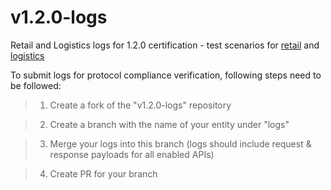 # v1.2.0-logs
Retail and Logistics logs for 1.2.0 certification - test scenarios for [retail](https://docs.google.com/spreadsheets/d/1JZV6ZQzXcHUsOwegGtArX3DdIXYIy3gxkhQ00q7kICc/edit#gid=1367601795) and [logistics](https://docs.google.com/spreadsheets/d/1JZV6ZQzXcHUsOwegGtArX3DdIXYIy3gxkhQ00q7kICc/edit#gid=1670900093)

To submit logs for protocol compliance verification, following steps need to be followed:

>1. Create a fork of the "v1.2.0-logs" repository

>2. Create a branch with the name of your entity under "logs"

>3. Merge your logs into this branch (logs should include request & response payloads for all enabled APIs)

>4. Create PR for your branch

